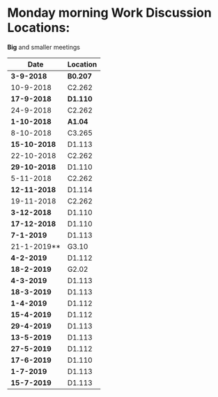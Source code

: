 # Monday morning Work Discussion Locations: 
**Big** and smaller meetings

|Date | Location|
|---|---|
|**3-9-2018**|**B0.207** |
|10-9-2018|C2.262|
|**17-9-2018**|**D1.110**|  
|24-9-2018|C2.262|
|**1-10-2018**|**A1.04**|  
|8-10-2018|C3.265|
|**15-10-2018**|D1.113|
22-10-2018|C2.262|
|**29-10-2018**|D1.110|
|5-11-2018|C2.262|
|**12-11-2018**|D1.114|
|19-11-2018|C2.262|
|**3-12-2018**|D1.110|
|**17-12-2018**|D1.110|
|**7-1-2019**|D1.113|
|21-1-2019**|G3.10|
|**4-2-2019**|D1.112|
|**18-2-2019**|G2.02|
|**4-3-2019**|D1.113|
|**18-3-2019**|D1.113|
|**1-4-2019**|D1.112|
|**15-4-2019**|D1.112|
|**29-4-2019**|D1.113|
|**13-5-2019**|D1.113|
|**27-5-2019**|D1.112|
|**17-6-2019**|D1.110|
|**1-7-2019**|D1.113|
|**15-7-2019**|D1.113|
